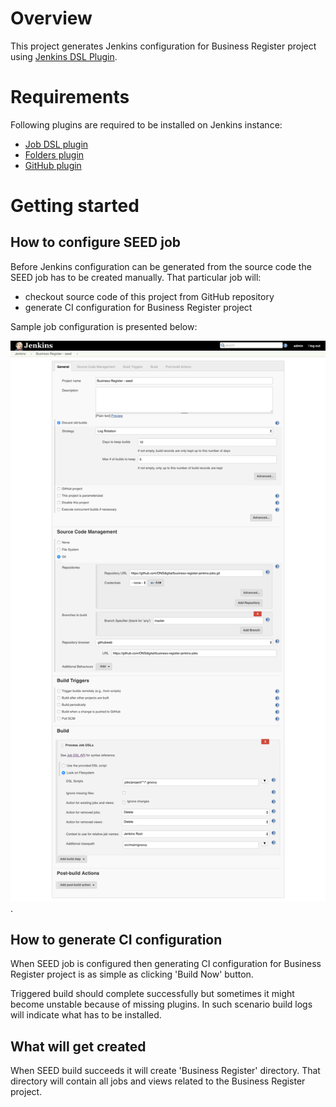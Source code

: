 # Overview

This project generates Jenkins configuration for Business Register project using [Jenkins DSL Plugin](https://wiki.jenkins-ci.org/display/JENKINS/Job+DSL+Plugin).

# Requirements

Following plugins are required to be installed on Jenkins instance:

- [Job DSL plugin](https://wiki.jenkins-ci.org/display/JENKINS/Job+DSL+Plugin)
- [Folders plugin](https://wiki.jenkins-ci.org/display/JENKINS/CloudBees+Folders+Plugin)
- [GitHub plugin](http://wiki.jenkins-ci.org/display/JENKINS/Github+Plugin)

# Getting started 

## How to configure SEED job 

Before Jenkins configuration can be generated from the source code the SEED job has to be created manually. That particular job will:

- checkout source code of this project from GitHub repository
- generate CI configuration for Business Register project

Sample job configuration is presented below:

![screenshot](docs/seed-job-configuration.png).

## How to generate CI configuration

When SEED job is configured then generating CI configuration for Business Register project is as simple as clicking 'Build Now' button.

Triggered build should complete successfully but sometimes it might become unstable because of missing plugins. In such scenario build logs will indicate what has to be installed. 

## What will get created

When SEED build succeeds it will create 'Business Register' directory. That directory will contain all jobs and views related to the Business Register project.